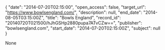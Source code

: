 {
  "date": "2014-07-20T02:15:00", 
  "open_access": false, 
  "target_url": "https://www.bowlsengland.com/", 
  "description": null, 
  "end_date": "2014-08-05T03:15:00Z", 
  "title": "Bowls England", 
  "record_id": "20140720T021500/hJhGSHp2880pupa7ATvCZw==", 
  "publisher": "bowlsengland.com", 
  "start_date": "2014-07-20T02:15:00Z", 
  "subject": null
}

None